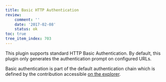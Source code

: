 ```yaml
---
title: Basic HTTP Authentication
review:
    comment: ''
    date: '2017-02-08'
    status: ok
toc: true
tree_item_index: 703
---
```

This plugin supports standard HTTP Basic Authentication. By default, this plugin only generates the authentication prompt on configured URLs.

Basic authentication is part of the default authentication chain which is defined by the contribution accessible [on the explorer](http://explorer.nuxeo.com/nuxeo/site/distribution/Nuxeo%20DM-7.10/viewExtensionPoint/org.nuxeo.ecm.platform.ui.web.auth.service.PluggableAuthenticationService--chain).

